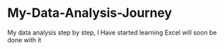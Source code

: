 # My-Data-Analysis-Journey
My data analysis step by step,
I Have started learning Excel will soon be done with it
